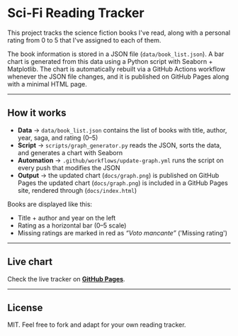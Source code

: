 # Sci-Fi Reading Tracker

This project tracks the science fiction books I've read, along with a personal rating from 0 to 5 that I've assigned to each of them.

The book information is stored in a JSON file (`data/book_list.json`). A bar chart is generated from this data using a Python script with Seaborn + Matplotlib.
The chart is automatically rebuilt via a GitHub Actions workflow whenever the JSON file changes, and it is published on GitHub Pages along with a minimal HTML page.

---

## How it works

- **Data** → `data/book_list.json` contains the list of books with title, author, year, saga, and rating (0–5)
- **Script** → `scripts/graph_generator.py` reads the JSON, sorts the data, and generates a chart with Seaborn
- **Automation** → `.github/workflows/update-graph.yml` runs the script on every push that modifies the JSON
- **Output** → the updated chart (`docs/graph.png`) is published on GitHub Pages the updated chart (`docs/graph.png`) is included in a GitHub Pages site, rendered through (`docs/index.html`)


Books are displayed like this:

- Title + author and year on the left
- Rating as a horizontal bar (0–5 scale)
- Missing ratings are marked in red as *“Voto mancante”* ('Missing rating')

---

## Live chart

Check the live tracker on **[GitHub Pages](https://4l3b.github.io/scifi_books/)**.

---

## License

MIT. Feel free to fork and adapt for your own reading tracker.
